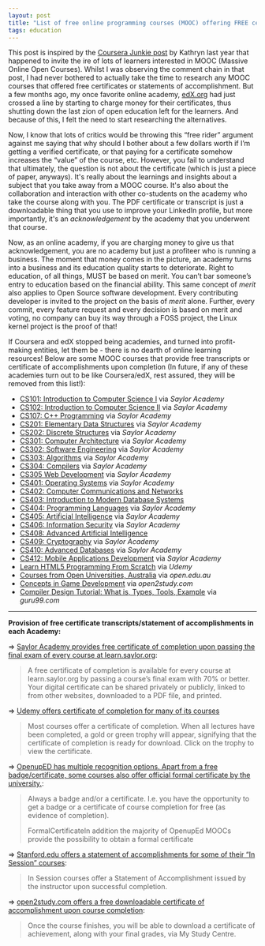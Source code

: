 ```yaml
---
layout: post
title: "List of free online programming courses (MOOC) offering FREE certificates of accomplishment"
tags: education
---
```


This post is inspired by the [Coursera Junkie post](https://courserajunkie.wordpress.com/2015/05/26/courseras-free-statements-of-accomplisments-die-a-quiet-death/) by Kathryn last year that happened to invite the ire of lots of learners interested in MOOC (Massive Online Open Courses). Whilst I was observing the comment chain in that post, I had never bothered to actually take the time to research any MOOC courses that offered free certificates or statements of accomplishment. But a few months ago, my once favorite online academy, [edX.org](http://edx.org/) had just crossed a line by starting to charge money for their certificates, thus shutting down the last zion of open education left for the learners. And because of this, I felt the need to start researching the alternatives.<!--more-->

Now, I know that lots of critics would be throwing this “free rider” argument against me saying that why should I bother about a few dollars worth if I’m getting a verified certificate, or that paying for a certificate somehow increases the “value” of the course, etc. However, you fail to understand that ultimately, the question is not about the certificate (which is just a piece of paper, anyways). It's really about the learnings and insights about a subject that you take away from a MOOC course. It's also about the collaboration and interaction with other co-students on the academy who take the course along with you. The PDF certificate or transcript is just a downloadable thing that you use to improve your LinkedIn profile, but more importantly, it's an *acknowledgement* by the academy that you underwent that course.

Now, as an online academy, if you are charging money to give us that acknowledgement, you are no academy but just a profiteer who is running a business. The moment that money comes in the picture, an academy turns into a business and its education quality starts to deteriorate. Right to education, of all things, MUST be based on merit. You can’t bar someone’s entry to education based on the financial ability. This same concept of *merit* also applies to Open Source software development. Every contributing developer is invited to the project on the basis of *merit* alone. Further, every commit, every feature request and every decision is based on merit and voting, no company can buy its way through a FOSS project, the Linux kernel project is the proof of that!

If Coursera and edX stopped being academies, and turned into profit-making entities, let them be - there is no dearth of online learning resources! Below are some MOOC courses that provide free transcripts or certificate of accomplishments upon completion (In future, if any of these academies turn out to be like Coursera/edX, rest assured, they will be removed from this list!):

- [CS101: Introduction to Computer Science I](https://learn.saylor.org/course/view.php?id=6) via *Saylor Academy*
- [CS102: Introduction to Computer Science II](https://learn.saylor.org/course/view.php?id=64) via *Saylor Academy*
- [CS107: C++ Programming](https://learn.saylor.org/course/view.php?id=65) via *Saylor Academy*
- [CS201: Elementary Data Structures](https://learn.saylor.org/course/view.php?id=66) via *Saylor Academy*
- [CS202: Discrete Structures](https://learn.saylor.org/course/view.php?id=67) via *Saylor Academy*
- [CS301: Computer Architecture](https://learn.saylor.org/course/view.php?id=71) via *Saylor Academy*
- [CS302: Software Engineering](https://learn.saylor.org/course/view.php?id=73) via *Saylor Academy*
- [CS303: Algorithms](https://learn.saylor.org/course/view.php?id=72) via *Saylor Academy*
- [CS304: Compilers](https://learn.saylor.org/course/view.php?id=74) via *Saylor Academy*
- [CS305 Web Development](https://learn.saylor.org/course/view.php?id=75) via *Saylor Academy*
- [CS401: Operating Systems](https://learn.saylor.org/course/view.php?id=94) via *Saylor Academy*
- [CS402: Computer Communications and Networks](https://learn.saylor.org/course/view.php?id=84)
- [CS403: Introduction to Modern Database Systems](https://learn.saylor.org/course/view.php?id=93)
- [CS404: Programming Languages](https://learn.saylor.org/course/view.php?id=79) via *Saylor Academy*
- [CS405: Artificial Intelligence](https://learn.saylor.org/course/view.php?id=96) via *Saylor Academy*
- [CS406: Information Security](https://learn.saylor.org/course/view.php?id=92) via *Saylor Academy*
- [CS408: Advanced Artificial Intelligence](https://learn.saylor.org/course/view.php?id=81)
- [CS409: Cryptography](https://learn.saylor.org/course/view.php?id=90) via *Saylor Academy*
- [CS410: Advanced Databases](https://learn.saylor.org/course/view.php?id=91) via *Saylor Academy*
- [CS412: Mobile Applications Development](https://learn.saylor.org/course/view.php?id=95) via *Saylor Academy*
- [Learn HTML5 Programming From Scratch](https://www.udemy.com/learn-html5-programming-from-scratch/) via *Udemy*
- [Courses from Open Universities, Australia](https://www.open.edu.au/) via *open.edu.au*
- [Concepts in Game Development](https://www.open2study.com/courses/concepts-in-game-development) via *open2study.com*
- [Compiler Design Tutorial: What is, Types, Tools, Example](https://www.guru99.com/compiler-design-tutorial.html) via *guru99.com*

------------------------------------------------------------------------

**Provision of free certificate transcripts/statement of accomplishments in each Academy:**

=\> [Saylor Academy provides free certificate of completion upon passing the final exam of every course at learn.saylor.org](https://sayloracademy.zendesk.com/hc/en-us/articles/210853008-About-course-completion-certificates):

> A free certificate of completion is available for every course at learn.saylor.org by passing a course’s final exam with 70% or better. Your digital certificate can be shared privately or publicly, linked to from other websites, downloaded to a PDF file, and printed.

=\> [Udemy offers certificate of completion for many of its courses](https://support.udemy.com/customer/en/portal/articles/1497724-certificate-of-completion?b_id=11486)

> Most courses offer a certificate of completion. When all lectures have been completed, a gold or green trophy will appear, signifying that the certificate of completion is ready for download. Click on the trophy to view the certificate.

=\> [OpenupED has multiple recognition options. Apart from a free badge/certificate, some courses also offer official formal certificate by the university.](http://www.openuped.eu/mooc-features/47-recognition-options):

> Always a badge and/or a certificate. I.e. you have the opportunity to get a badge or a certificate of course completion for free (as evidence of completion).
>
> FormalCertificateIn addition the majority of OpenupEd MOOCs provide the possibility to obtain a formal certificate

=\> [Stanford.edu offers a statement of accomplishments for some of their “In Session” courses](http://online.stanford.edu/courses/allcourses):

> In Session courses offer a Statement of Accomplishment issued by the instructor upon successful completion.

=\> [open2study.com offers a free downloadable certificate of accomplishment upon course completion](https://www.open2study.com/howitworks):

> Once the course finishes, you will be able to download a certificate of achievement, along with your final grades, via My Study Centre.
